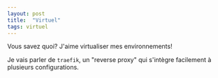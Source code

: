 ```yaml
---
layout: post
title:  "Virtuel"
tags: virtuel
---
```


Vous savez quoi? J'aime virtualiser mes environnements!

Je vais parler de `traefik`, un "reverse proxy" qui s'intègre facilement à plusieurs configurations.


